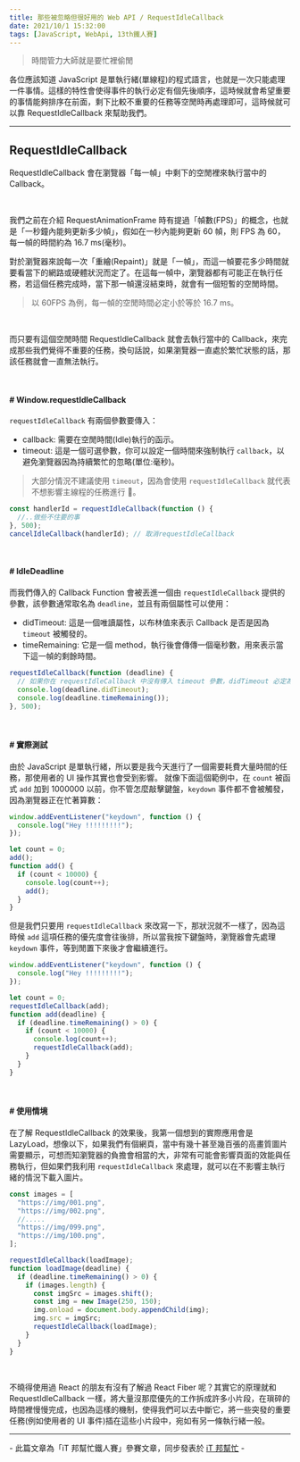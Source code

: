 ```yaml
---
title: 那些被忽略但很好用的 Web API / RequestIdleCallback
date: 2021/10/1 15:32:00
tags: [JavaScript, WebApi, 13th鐵人賽]
---
```


> 時間管力大師就是要忙裡偷閒

各位應該知道 JavaScript 是單執行緒(單線程)的程式語言，也就是一次只能處理一件事情。這樣的特性會使得事件的執行必定有個先後順序，這時候就會希望重要的事情能夠排序在前面，剩下比較不重要的任務等空閒時再處理即可，這時候就可以靠 RequestIdleCallback 來幫助我們。

---

## RequestIdleCallback

RequestIdleCallback 會在瀏覽器「每一幀」中剩下的空閒裡來執行當中的 Callback。

<br/>

我們之前在介紹 RequestAnimationFrame 時有提過「幀數(FPS)」的概念，也就是「一秒鐘內能夠更新多少幀」，假如在一秒內能夠更新 60 幀，則 FPS 為 60，每一幀的時間約為 16.7 ms(毫秒)。

對於瀏覽器來說每一次「重繪(Repaint)」就是「一幀」，而這一幀要花多少時間就要看當下的網路或硬體狀況而定了。在這每一幀中，瀏覽器都有可能正在執行任務，若這個任務完成時，當下那一幀還沒結束時，就會有一個短暫的空閒時間。

> 以 60FPS 為例，每一幀的空閒時間必定小於等於 16.7 ms。

<br/>

而只要有這個空閒時間 RequestIdleCallback 就會去執行當中的 Callback，來完成那些我們覺得不重要的任務，換句話說，如果瀏覽器一直處於繁忙狀態的話，那該任務就會一直無法執行。

<br/>

#### # Window.requestIdleCallback

`requestIdleCallback` 有兩個參數要傳入：

- callback: 需要在空閒時間(Idle)執行的函示。
- timeout: 這是一個可選參數，你可以設定一個時間來強制執行 `callback`，以避免瀏覽器因為持續繁忙的忽略(單位:毫秒)。

> 大部分情況不建議使用 `timeout`，因為會使用 `requestIdleCallback` 就代表不想影響主線程的任務進行 。

```javascript
const handlerId = requestIdleCallback(function () {
  //..做些不住要的事
}, 500);
cancelIdleCallback(handlerId); // 取消requestIdleCallback
```

<br/>

#### # IdleDeadline

而我們傳入的 Callback Function 會被丟進一個由 `requestIdleCallback` 提供的參數，該參數通常取名為 `deadline`，並且有兩個屬性可以使用：

- didTimeout: 這是一個唯讀屬性，以布林值來表示 Callback 是否是因為 `timeout` 被觸發的。
- timeRemaining: 它是一個 method，執行後會傳傳一個毫秒數，用來表示當下這一幀的剩餘時間。

```javascript
requestIdleCallback(function (deadline) {
  // 如果你在 requestIdleCallback 中沒有傳入 timeout 參數，didTimeout 必定為 false
  console.log(deadline.didTimeout);
  console.log(deadline.timeRemaining());
}, 500);
```

<br/>

#### # 實際測試

由於 JavaScript 是單執行緒，所以要是我今天進行了一個需要耗費大量時間的任務，那使用者的 UI 操作其實也會受到影響。
就像下面這個範例中，在 `count` 被函式 `add` 加到 1000000 以前，你不管怎麼敲擊鍵盤，`keydown` 事件都不會被觸發，因為瀏覽器正在忙著算數：

```javascript
window.addEventListener("keydown", function () {
  console.log("Hey !!!!!!!!!");
});

let count = 0;
add();
function add() {
  if (count < 10000) {
    console.log(count++);
    add();
  }
}
```

但是我們只要用 `requestIdleCallback` 來改寫一下，那狀況就不一樣了，因為這時候 `add` 這項任務的優先度會往後排，所以當我按下鍵盤時，瀏覽器會先處理 `keydown` 事件，等到閒置下來後才會繼續進行。

```javascript
window.addEventListener("keydown", function () {
  console.log("Hey !!!!!!!!!");
});

let count = 0;
requestIdleCallback(add);
function add(deadline) {
  if (deadline.timeRemaining() > 0) {
    if (count < 10000) {
      console.log(count++);
      requestIdleCallback(add);
    }
  }
}
```

<br/>

#### # 使用情境

在了解 RequestIdleCallback 的效果後，我第一個想到的實際應用會是 LazyLoad，想像以下，如果我們有個網頁，當中有幾十甚至幾百張的高畫質圖片需要顯示，可想而知瀏覽器的負擔會相當的大，非常有可能會影響頁面的效能與任務執行，但如果們我利用 `requestIdleCallback` 來處理，就可以在不影響主執行緒的情況下載入圖片。

```javascript
const images = [
  "https://img/001.png",
  "https://img/002.png",
  //.....
  "https://img/099.png",
  "https://img/100.png",
];

requestIdleCallback(loadImage);
function loadImage(deadline) {
  if (deadline.timeRemaining() > 0) {
    if (images.length) {
      const imgSrc = images.shift();
      const img = new Image(250, 150);
      img.onload = document.body.appendChild(img);
      img.src = imgSrc;
      requestIdleCallback(loadImage);
    }
  }
}
```

<br/>

不曉得使用過 React 的朋友有沒有了解過 React Fiber 呢？其實它的原理就和 RequestIdleCallback 一樣，將大量沒那麼優先的工作拆成許多小片段，在瑣碎的時間裡慢慢完成，也因為這樣的機制，使得我們可以去中斷它，將一些突發的重要任務(例如使用者的 UI 事件)插在這些小片段中，宛如有另一條執行緒一般。

---

\- 此篇文章為「iT 邦幫忙鐵人賽」參賽文章，同步發表於 [iT 邦幫忙](https://ithelp.ithome.com.tw/articles/10276904) -
